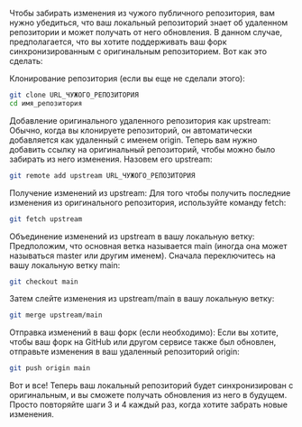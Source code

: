 Чтобы забирать изменения из чужого публичного репозитория, вам нужно убедиться, 
что ваш локальный репозиторий знает об удаленном репозитории и может получать от него обновления. 
В данном случае, предполагается, что вы хотите поддерживать ваш форк синхронизированным с оригинальным репозиторием. 
Вот как это сделать:

Клонирование репозитория (если вы еще не сделали этого):

```bash
git clone URL_ЧУЖОГО_РЕПОЗИТОРИЯ
cd имя_репозитория
```
Добавление оригинального удаленного репозитория как upstream:
Обычно, когда вы клонируете репозиторий, он автоматически добавляется как удаленный с именем origin. 
Теперь вам нужно добавить ссылку на оригинальный репозиторий, чтобы можно было забирать из него изменения. 
Назовем его upstream:

```bash
git remote add upstream URL_ЧУЖОГО_РЕПОЗИТОРИЯ
```

Получение изменений из upstream:
Для того чтобы получить последние изменения из оригинального репозитория, 
используйте команду fetch:

```bash
git fetch upstream
```
Объединение изменений из upstream в вашу локальную ветку:
Предположим, что основная ветка называется main (иногда она может называться master или другим именем). 
Сначала переключитесь на вашу локальную ветку main:

```bash
git checkout main
```
Затем слейте изменения из upstream/main в вашу локальную ветку:

```bash
git merge upstream/main
```
Отправка изменений в ваш форк (если необходимо):
Если вы хотите, чтобы ваш форк на GitHub или другом сервисе также был обновлен, 
отправьте изменения в ваш удаленный репозиторий origin:

```bash
git push origin main
```
Вот и все! Теперь ваш локальный репозиторий будет синхронизирован с оригинальным, 
и вы сможете получать обновления из него в будущем. 
Просто повторяйте шаги 3 и 4 каждый раз, когда хотите забрать новые изменения.